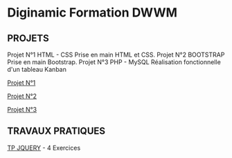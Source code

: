 Diginamic Formation DWWM
=
PROJETS
-
Projet N°1  HTML - CSS Prise en main HTML et CSS.
Projet N°2 BOOTSTRAP Prise en main Bootstrap.
Projet N°3  PHP - MySQL  Réalisation fonctionnelle d'un tableau Kanban


[Projet N°1 ](https://github.com/mikaeltrilles/Formation-Diginamic-DWWM-2022/tree/main/Projet01-HTML-CSS)

[Projet N°2](https://github.com/mikaeltrilles/Formation-Diginamic-DWWM-2022/tree/main/Projet02-Bootstrap)

[Projet N°3 ](https://github.com/mikaeltrilles/Formation-Diginamic-DWWM-2022/tree/main/Projet03-PHP-MySQL)

## TRAVAUX PRATIQUES
[TP JQUERY](https://github.com/mikaeltrilles/Formation-Diginamic-DWWM-2022/tree/main/TRAVAUX/TP-JQUERY) - 4 Exercices
